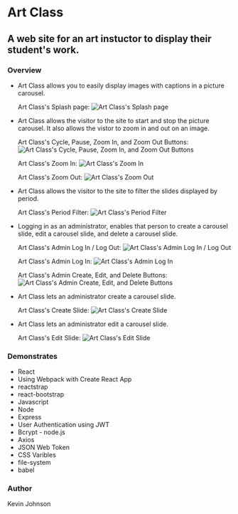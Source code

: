 # Art Class

## A web site for an art instuctor to display their student's work.

### Overview

* Art Class allows you to easily display images with captions in a picture carousel.

    Art Class's Splash page:
    ![Art Class's Splash page](/client/public/images/imagesREADME/SplashPage.JPG)

* Art Class allows the visitor to the site to start and stop the picture carousel. It also allows the vistor to zoom in and out on an image.

    Art Class's Cycle, Pause, Zoom In, and Zoom Out Buttons:
    ![Art Class's Cycle, Pause, Zoom In, and Zoom Out Buttons](/client/public/images/imagesREADME/CyclePauseZoomBtns.JPG)
    
    Art Class's Zoom In:
    ![Art Class's Zoom In](/client/public/images/imagesREADME/ZoomIn.JPG)
    
    Art Class's Zoom Out:
    ![Art Class's Zoom Out](/client/public/images/imagesREADME/ZoomOut.JPG)

* Art Class allows the visitor to the site to filter the slides displayed by period.

    Art Class's Period Filter:
    ![Art Class's Period Filter](/client/public/images/imagesREADME/ClassesFilter.JPG)
    
* Logging in as an administrator, enables that person to create a carousel slide, edit a carousel slide, and delete a carousel slide.

    Art Class's Admin Log In / Log Out:
    ![Art Class's Admin Log In / Log Out](/client/public/images/imagesREADME/LoginLogout.JPG)
    
    Art Class's Admin Log In:
    ![Art Class's Admin Log In](/client/public/images/imagesREADME/Login.JPG)

    Art Class's Admin Create, Edit, and Delete Buttons:
    ![Art Class's Admin Create, Edit, and Delete Buttons](/client/public/images/imagesREADME/CreateEditDeleteButtons.JPG)

* Art Class lets an administrator create a carousel slide.

    Art Class's Create Slide:
    ![Art Class's Create Slide](/client/public/images/imagesREADME/CreatePicture.JPG)

* Art Class lets an administrator edit a carousel slide.

    Art Class's Edit Slide:
    ![Art Class's Edit Slide](/client/public/images/imagesREADME/EditPicture.JPG)


### Demonstrates
* React
* Using Webpack with Create React App
* reactstrap
* react-bootstrap
* Javascript
* Node
* Express
* User Authentication using JWT
* Bcrypt - node.js
* Axios
* JSON Web Token
* CSS Varibles
* file-system
* babel

### Author
Kevin Johnson
